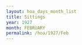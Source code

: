 ```yaml
---
layout: hoa_days_month_list
title: Sittings
year: 1927
month: FEBRUARY
permalink: /hoa/1927/Feb
---
```

